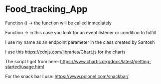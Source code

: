 # Food_tracking_App

Function () -> the function will be called inmediately

Function -> in this case you look for an event listener or condition to fulfill

I use my name as an endpoint parameter in the class created by Santosh

I use this https://cdnjs.com/libraries/Chart.js for the charts

The script I got from here: https://www.chartjs.org/docs/latest/getting-started/usage.html

For the snack bar I use: https://www.polonel.com/snackbar/
